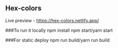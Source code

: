 ## Hex-colors
Live preview - https://hex-colors.netlify.app/

###To run it locally
npm install
npm start/yarn start

###For static deploy
npm run build/yarn run build
